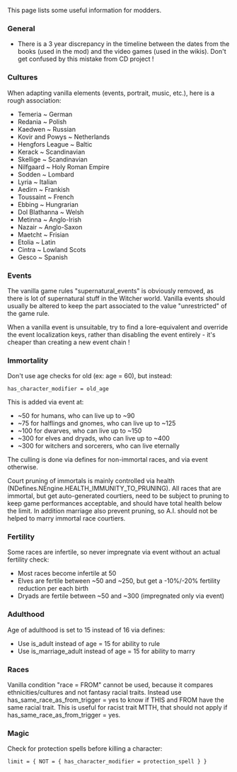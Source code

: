 This page lists some useful information for modders.

### General

- There is a 3 year discrepancy in the timeline between the dates from the books (used in the mod) and the video games (used in the wikis). Don't get confused by this mistake from CD project !

### Cultures

When adapting vanilla elements (events, portrait, music, etc.), here is a rough association:

- Temeria ~ German
- Redania ~ Polish
- Kaedwen ~ Russian
- Kovir and Powys ~ Netherlands
- Hengfors League ~ Baltic
- Kerack ~ Scandinavian
- Skellige ~ Scandinavian
- Nilfgaard ~ Holy Roman Empire
- Sodden ~ Lombard
- Lyria ~ Italian
- Aedirn ~ Frankish
- Toussaint ~ French
- Ebbing ~ Hungrarian
- Dol Blathanna ~ Welsh
- Metinna ~ Anglo-Irish
- Nazair ~ Anglo-Saxon
- Maetcht ~ Frisian
- Etolia ~ Latin
- Cintra ~ Lowland Scots
- Gesco ~ Spanish

### Events

The vanilla game rules "supernatural_events" is obviously removed, as there is lot of supernatural stuff in the Witcher world.
Vanilla events should usually be altered to keep the part associated to the value "unrestricted" of the game rule.

When a vanilla event is unsuitable, try to find a lore-equivalent and override the event localization keys, rather than disabling the event entirely - it's cheaper than creating a new event chain !

### Immortality

Don't use age checks for old (ex: age = 60), but instead:

````
has_character_modifier = old_age
````

This is added via event at:

- ~50 for humans, who can live up to ~90
- ~75 for halflings and gnomes, who can live up to ~125
- ~100 for dwarves, who can live up to ~150
- ~300 for elves and dryads, who can live up to ~400
- ~300 for witchers and sorcerers, who can live eternally

The culling is done via defines for non-immortal races, and via event otherwise.

Court pruning of immortals is mainly controlled via health (NDefines.NEngine.HEALTH_IMMUNITY_TO_PRUNING). 
All races that are immortal, but get auto-generated courtiers, need to be subject to pruning to keep game performances acceptable, and should have total health below the limit.
In addition marriage also prevent pruning, so A.I. should not be helped to marry immortal race courtiers.

### Fertility

Some races are infertile, so never impregnate via event without an actual fertility check:

- Most races become infertile at 50
- Elves are fertile between ~50 and ~250, but get a -10%/-20% fertility reduction per each birth
- Dryads are fertile between ~50 and ~300 (impregnated only via event)

### Adulthood

Age of adulthood is set to 15 instead of 16 via defines:

- Use is_adult instead of age = 15 for ability to rule
- Use is_marriage_adult instead of age = 15 for ability to marry

### Races

Vanilla condition "race = FROM" cannot be used, because it compares ethnicities/cultures and not fantasy racial traits.
Instead use has_same_race_as_from_trigger = yes to know if THIS and FROM have the same racial trait.
This is useful for racist trait MTTH, that should not apply if has_same_race_as_from_trigger = yes.

### Magic

Check for protection spells before killing a character: 

````
limit = { NOT = { has_character_modifier = protection_spell } }
````
